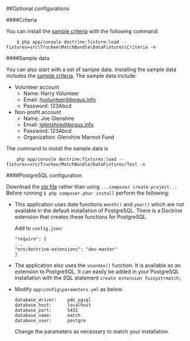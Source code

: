##Optional configurations

####Criteria

You can install the [sample criteria](sample_criteria.md) with the following command:

        $ php app/console doctrine:fixture:load --fixtures=src\Truckee\MatchBundle\DataFixtures\Criteria -n
        
####Sample data

You can also start with a set of sample data.  Installing the sample data includes the [sample criteria](sample_criteria.md). The sample data include:

* Volunteer account
    * Name: Harry Volunteer
    * Email: hvolunteer@bogus.info
    * Password: 123Abcd
* Non-profit account
    * Name: Joe Glenshire
    * Email: jglenshire@bogus.info
    * Password: 123Abcd
    * Organization: Glenshire Marmot Fund

The command to install the sample data is

        php app/console doctrine:fixtures:load --fixtures=src/Truckee/MatchBundle/DataFixtures/Test -n
        
####PostgreSQL configuration

Download the [zip file](https://github.com/truckee/volunteer/archive/master.zip) rather than using `...composer create-project...`  Before running `$ php composer.phar install` perform the following:

*   This application uses date functions `month()` and `year()` which are not available in the default installation of PostgreSQL.  There is a Doctrine extension that creates these functions for PostgreSQL.  

    Add to `config.json`:

        "require": {
        ...
        "oro/doctrine-extensions": "dev-master"
        }
        
*   The application also uses the `soundex()` function.  It is available as an extension to PostgreSQL.  It can easily be added in your PostgreSQL installation with the SQL statement `create extension fuzzystrmatch;`

*   Modify `app\config\parameters.yml` as below:

        database_driver:    pdo_pgsql
        database_host:      localhost
        database_port:      5432
        database_name:      match
        database_user:      postgre

    Change the parameters as necessary to match your installation.